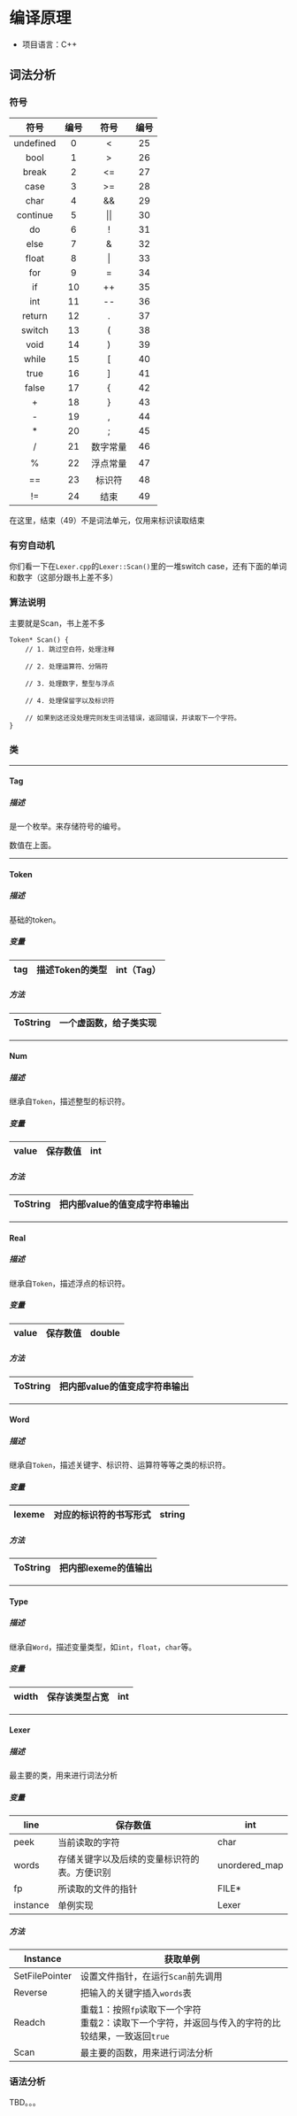 # 编译原理

- 项目语言：C++

## 词法分析

### 符号

|   符号    | 编号 |   符号   | 编号 |
| :-------: | :--: | :------: | :--: |
| undefined |  0   |    <     |  25  |
|   bool    |  1   |    >     |  26  |
|   break   |  2   |    <=    |  27  |
|   case    |  3   |    >=    |  28  |
|   char    |  4   |    &&    |  29  |
| continue  |  5   |   \|\|   |  30  |
|    do     |  6   |    !     |  31  |
|   else    |  7   |    &     |  32  |
|   float   |  8   |    \|    |  33  |
|    for    |  9   |    =     |  34  |
|    if     |  10  |    ++    |  35  |
|    int    |  11  |    --    |  36  |
|  return   |  12  |    .     |  37  |
|  switch   |  13  |    (     |  38  |
|   void    |  14  |    )     |  39  |
|   while   |  15  |    [     |  40  |
|   true    |  16  |    ]     |  41  |
|   false   |  17  |    {     |  42  |
|     +     |  18  |    }     |  43  |
|     -     |  19  |    ,     |  44  |
|     *     |  20  |    ;     |  45  |
|     /     |  21  | 数字常量 |  46  |
|     %     |  22  | 浮点常量 |  47  |
|    ==     |  23  |  标识符  |  48  |
|    !=     |  24  |   结束   |  49  |

在这里，结束（49）不是词法单元，仅用来标识读取结束



### 有穷自动机

你们看一下在`Lexer.cpp`的`Lexer::Scan()`里的一堆switch case，还有下面的单词和数字（这部分跟书上差不多）



### 算法说明

主要就是Scan，书上差不多

```
Token* Scan() {
	// 1. 跳过空白符，处理注释
	
	// 2. 处理运算符、分隔符
	
	// 3. 处理数字，整型与浮点
	
	// 4. 处理保留字以及标识符
	
	// 如果到这还没处理完则发生词法错误，返回错误，并读取下一个字符。
}
```



### 类

---

#### Tag

##### 描述

是一个枚举。来存储符号的编号。

数值在上面。

---

#### Token

##### 描述

基础的token。

##### 变量

| tag  | 描述Token的类型 | int（Tag） |
| ---- | --------------- | ---------- |

##### 方法

| ToString | 一个虚函数，给子类实现 |
| -------- | ---------------------- |



---

#### Num

##### 描述

继承自`Token`，描述整型的标识符。

##### 变量

| value | 保存数值 | int  |
| ----- | -------- | ---- |

##### 方法

| ToString | 把内部value的值变成字符串输出 |
| -------- | ----------------------------- |



---

#### Real

##### 描述

继承自`Token`，描述浮点的标识符。

##### 变量

| value | 保存数值 | double |
| ----- | -------- | ------ |

##### 方法

| ToString | 把内部value的值变成字符串输出 |
| -------- | ----------------------------- |



---

#### Word

##### 描述

继承自`Token`，描述关键字、标识符、运算符等等之类的标识符。

##### 变量

| lexeme | 对应的标识符的书写形式 | string |
| ------ | ---------------------- | ------ |

##### 方法

| ToString | 把内部lexeme的值输出 |
| -------- | -------------------- |



---

#### Type

##### 描述

继承自`Word`，描述变量类型，如`int`，`float`，`char`等。

##### 变量

| width | 保存该类型占宽 | int  |
| ----- | -------------- | ---- |



---

#### Lexer

##### 描述

最主要的类，用来进行词法分析

##### 变量

| line     | 保存数值                                     | int           |
| -------- | -------------------------------------------- | ------------- |
| peek     | 当前读取的字符                               | char          |
| words    | 存储关键字以及后续的变量标识符的表。方便识别 | unordered_map |
| fp       | 所读取的文件的指针                           | FILE*         |
| instance | 单例实现                                     | Lexer         |

##### 方法

| Instance       | 获取单例                                                     |
| -------------- | ------------------------------------------------------------ |
| SetFilePointer | 设置文件指针，在运行`Scan`前先调用                           |
| Reverse        | 把输入的关键字插入`words`表                                  |
| Readch         | 重载1：按照`fp`读取下一个字符<br />重载2：读取下一个字符，并返回与传入的字符的比较结果，一致返回`true` |
| Scan           | 最主要的函数，用来进行词法分析                               |



### 语法分析

TBD。。。
